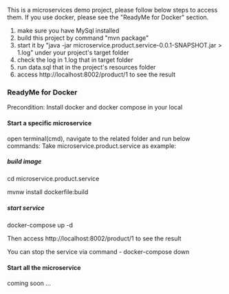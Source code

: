 This is a microservices demo project, please follow below steps to access them.  If you use docker, please see the "ReadyMe for Docker" section.

1. make sure you have MySql installed
2. build this project by command "mvn package"
3. start it by "java -jar microservice.product.service-0.0.1-SNAPSHOT.jar > 1.log" under your project's target folder
4. check the log in 1.log that in target folder
5. run data.sql that in the project's resources folder
6. access http://localhost:8002/product/1 to see the result

### ReadyMe for Docker
Precondition: Install docker and docker compose in your local

#### Start a specific microservice
open terminal(cmd), navigate to the related folder and run below commands:
Take microservice.product.service as example:

##### build image
   cd microservice.product.service

   mvnw install dockerfile:build

##### start service
   docker-compose up -d

Then access http://localhost:8002/product/1 to see the result

You can stop the service via command - docker-compose down

#### Start all the microservice
coming soon ...